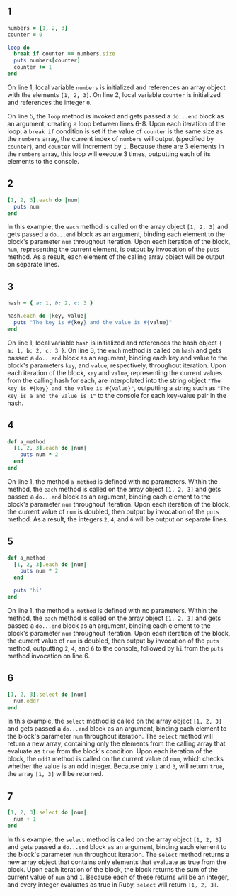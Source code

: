 ## 1

```ruby
numbers = [1, 2, 3]
counter = 0

loop do
  break if counter == numbers.size
  puts numbers[counter]
  counter += 1
end
```
On line 1, local variable `numbers` is initialized and references an array object with the elements `[1, 2, 3]`. On line 2, local variable `counter` is initialized and references the integer `0`.

On line 5, the `loop` method is invoked and gets passed a `do...end` block as an argument, creating a loop between lines 6-8. Upon each iteration of the loop, a `break if` condition is set if the value of `counter` is the same size as the `numbers` array, the current index of `numbers` will output (specified by `counter`), and `counter` will increment by `1`. Because there are 3 elements in the `numbers` array, this loop will execute 3 times, outputting each of its elements to the console.

## 2

```ruby
[1, 2, 3].each do |num|
  puts num
end
```
In this example, the `each` method is called on the array object `[1, 2, 3]` and gets passed a `do...end` block as an argument, binding each element to the block's parameter `num` throughout iteration. Upon each iteration of the block, `num`, representing the current element, is output by invocation of the `puts` method. As a result, each element of the calling array object will be output on separate lines.

## 3

```ruby
hash = { a: 1, b: 2, c: 3 }

hash.each do |key, value|
  puts "The key is #{key} and the value is #{value}"
end
```
On line 1, local variable `hash` is initialized and references the hash object `{ a: 1, b: 2, c: 3 }`. On line 3, the `each` method is called on `hash` and gets passed a `do...end` block as an argument, binding each key and value to the block's parameters `key`, and `value`, respectively, throughout iteration. Upon each iteration of the block, `key` and `value`, representing the current values from the calling hash for each, are interpolated into the string object `"The key is #{key} and the value is #{value}"`, outputting a string such as `"The key is a and the value is 1"` to the console for each key-value pair in the hash.

## 4

```ruby
def a_method
  [1, 2, 3].each do |num|
    puts num * 2
  end
end
```
On line 1, the method `a_method` is defined with no parameters. Within the method, the `each` method is called on the array object `[1, 2, 3]` and gets passed a `do...end` block as an argument, binding each element to the block's parameter `num` throughout iteration. Upon each iteration of the block, the current value of `num` is doubled, then output by invocation of the `puts` method. As a result, the integers `2`, `4`, and `6` will be output on separate lines.

## 5

```ruby
def a_method
  [1, 2, 3].each do |num|
    puts num * 2
  end

  puts 'hi'
end
```
On line 1, the method `a_method` is defined with no parameters. Within the method, the `each` method is called on the array object `[1, 2, 3]` and gets passed a `do...end` block as an argument, binding each element to the block's parameter `num` throughout iteration. Upon each iteration of the block, the current value of `num` is doubled, then output by invocation of the `puts` method, outputting `2`, `4`, and `6` to the console, followed by `hi` from the `puts` method invocation on line 6.

## 6

```ruby
[1, 2, 3].select do |num|
  num.odd?
end
```
In this example, the `select` method is called on the array object `[1, 2, 3]` and gets passed a `do...end` block as an argument, binding each element to the block's parameter `num` throughout iteration. The `select` method will return a new array, containing only the elements from the calling array that evaluate as `true` from the block's condition. Upon each iteration of the block, the `odd?` method is called on the current value of `num`, which checks whether the value is an odd integer. Because only `1` and `3`, will return `true`, the array `[1, 3]` will be returned.

## 7

```ruby
[1, 2, 3].select do |num|
  num + 1
end
```
In this example, the `select` method is called on the array object `[1, 2, 3]` and gets passed a `do...end` block as an argument, binding each element to the block's parameter `num` throughout iteration. The `select` method returns a new array object that contains only elements that evaluate as true from the block. Upon each iteration of the block, the block returns the sum of the current value of `num` and `1`. Because each of these returns will be an integer, and every integer evaluates as true in Ruby, `select` will return `[1, 2, 3]`.


